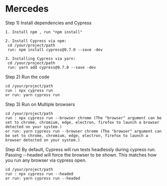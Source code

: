 # Mercedes

Step 1) Install dependencies and Cypress
	
	1. Install npm , run "npm install"
	
	2. Install Cypress via npm:
     cd /your/project/path
     run: npm install cypress@9.7.0 --save -dev
	
	3. Installing Cypress via yarn:
     cd /your/project/path
     run: yarn add cypress@9.7.0 --save -dev
     
Step 2) Run the code
    
    cd /your/project/path
    run : npx cypress run
    or run: yarn cypress run
    
Step 3) Run on Multiple browsers
    
    cd /your/project/path
    run : npx cypress run --browser chrome (The "browser" argument can be set to chrome, chromium, edge, electron, firefox to launch a browser detected on your system.)
    or run: yarn cypress run --browser chrome (The "browser" argument can be set to chrome, chromium, edge, electron, firefox to launch a browser detected on your system.)
    
Step 4) By default, Cypress will run tests headlessly during cypress run.
        Passing --headed will force the browser to be shown. This matches how you run any browser via cypress open. 
        
    cd /your/project/path
    run : npx cypress run --headed
    or run: yarn cypress run --headed

